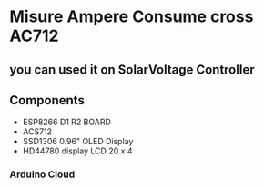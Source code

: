 # Misure Ampere Consume  cross AC712 
##  you can used it  on SolarVoltage Controller

## Components 
- ESP8266 D1 R2 BOARD
- ACS712
- SSD1306 0.96" OLED Display
- HD44780 display LCD 20 x 4

### Arduino Cloud 
